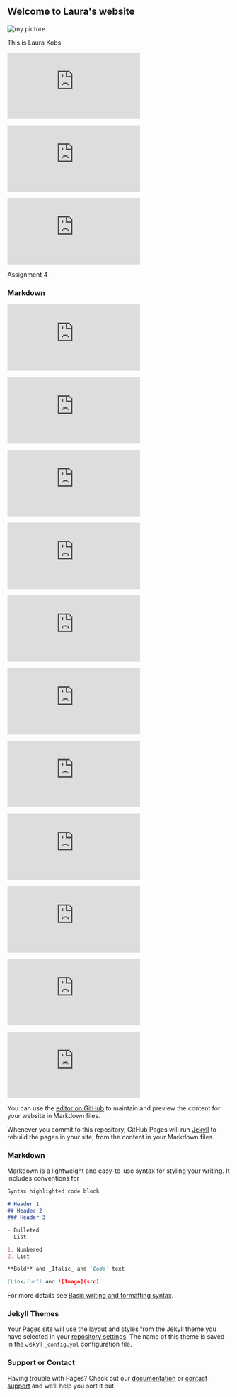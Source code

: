 ## Welcome to Laura's website


![my picture](IMG_0515.JPG)

This is Laura Kobs

![Assignment 1](https://lask21.github.io/Assignment%20Reading%201.pdf)

![Assignment 2](https://lask21.github.io/Assignment%202.pdf)

![Assignment 3](https://lask21.github.io/Assignment%203.pdf)

Assignment 4

### Markdown

![Lab 1](https://lask21.github.io/Lab01.html)

![Lab 2](https://lask21.github.io/Lab02.html)

![Lab 3](https://lask21.github.io/Lab03.html)

![Lab 4](https://lask21.github.io/Lab04.html)

![Lab 5](https://lask21.github.io/Lab05.html)

![Lab 5](https://lask21.github.io/Lab5.html)

![Gentle Introduction](https://lask21.github.io/GentleInto.Rmd.html)

![textdata_mining01.R](https://lask21.github.io/textdatamining01.html)

![Churchill](https://lask21.github.io/Churchill.html)

![tidytext01.R](https://lask21.github.io/Tidytext.html)

![syuzhet01.R](https://lask21.github.io/Syuzhet.html)

You can use the [editor on GitHub](https://github.com/LASK21/lask21.github.io/edit/main/README.md) to maintain and preview the content for your website in Markdown files.

Whenever you commit to this repository, GitHub Pages will run [Jekyll](https://jekyllrb.com/) to rebuild the pages in your site, from the content in your Markdown files.

### Markdown

Markdown is a lightweight and easy-to-use syntax for styling your writing. It includes conventions for

```markdown
Syntax highlighted code block

# Header 1
## Header 2
### Header 3

- Bulleted
- List

1. Numbered
2. List

**Bold** and _Italic_ and `Code` text

[Link](url) and ![Image](src)
```

For more details see [Basic writing and formatting syntax](https://docs.github.com/en/github/writing-on-github/getting-started-with-writing-and-formatting-on-github/basic-writing-and-formatting-syntax).

### Jekyll Themes

Your Pages site will use the layout and styles from the Jekyll theme you have selected in your [repository settings](https://github.com/LASK21/lask21.github.io/settings/pages). The name of this theme is saved in the Jekyll `_config.yml` configuration file.

### Support or Contact

Having trouble with Pages? Check out our [documentation](https://docs.github.com/categories/github-pages-basics/) or [contact support](https://support.github.com/contact) and we’ll help you sort it out.
